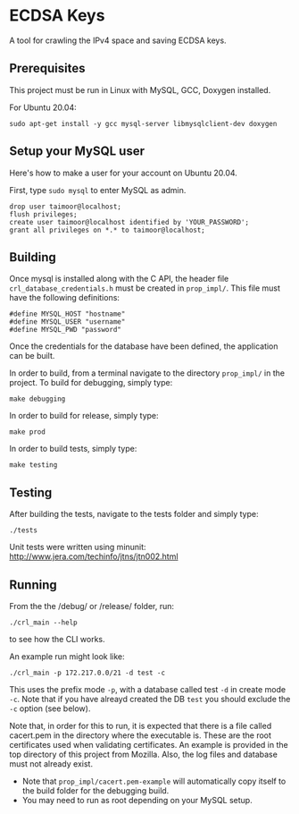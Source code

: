 # ECDSA Keys

A tool for crawling the IPv4 space and saving ECDSA keys.

## Prerequisites

This project must be run in Linux with MySQL, GCC, Doxygen installed.

For Ubuntu 20.04:

`sudo apt-get install -y gcc mysql-server libmysqlclient-dev doxygen`

## Setup your MySQL user

Here's how to make a user for your account on Ubuntu 20.04.

First, type `sudo mysql` to enter MySQL as admin.

```
drop user taimoor@localhost;
flush privileges;
create user taimoor@localhost identified by 'YOUR_PASSWORD';
grant all privileges on *.* to taimoor@localhost;
```

## Building
Once mysql is installed along with the C API, the header file `crl_database_credentials.h` must be created in `prop_impl/`. This file must have the following definitions:

```
#define MYSQL_HOST "hostname"
#define MYSQL_USER "username"
#define MYSQL_PWD "password" 
```

Once the credentials for the database have been defined, the application can be built.

In order to build, from a terminal navigate to the directory `prop_impl/` in the project. To build for debugging, simply type:

```
make debugging
```

In order to build for release, simply type:

```
make prod
```

In order to build tests, simply type:

```
make testing
```

## Testing
After building the tests, navigate to the tests folder and simply type:
```
./tests
```
Unit tests were written using minunit: http://www.jera.com/techinfo/jtns/jtn002.html

## Running

From the the /debug/ or /release/ folder, run:
```
./crl_main --help
```
to see how the CLI works. 

An example run might look like:
```
./crl_main -p 172.217.0.0/21 -d test -c
```

This uses the prefix mode `-p`, with a database called test `-d` in create mode `-c`. Note that if you have alreayd created the DB `test` you should exclude the `-c` option (see below).

Note that, in order for this to run, it is expected that there is a file called cacert.pem in the directory where the executable is. These are the root certificates used when validating certificates. An example is provided in the top directory of this project from Mozilla. Also, the log files and database must not already exist.
- Note that `prop_impl/cacert.pem-example` will automatically copy itself to the build folder for the debugging build. 
- You may need to run as root depending on your MySQL setup.
